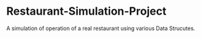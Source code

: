 # Restaurant-Simulation-Project
A simulation of operation of a real restaurant using various Data Strucutes.
